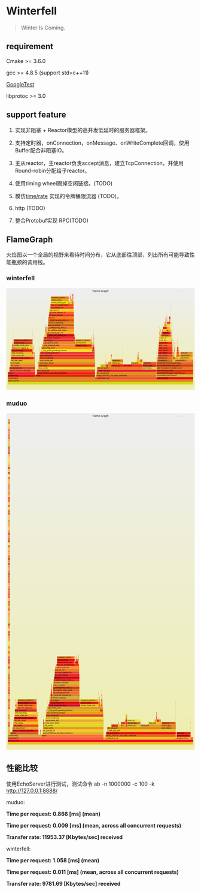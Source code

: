 <!--
 * @Author: Maoxiang Sun
 * @Date: 2023-01-06 21:21:55
 * @Description: README
-->

# Winterfell

> Winter Is Coming.


## requirement

Cmake >= 3.6.0

gcc >= 4.8.5 (support std=c++11)

[GoogleTest](https://github.com/google/googletest)

libprotoc >= 3.0

## support feature

1. 实现非阻塞 + Reactor模型的高并发低延时的服务器框架。

2. 支持定时器，onConnection，onMessage、onWriteComplete回调，使用Buffer配合非阻塞IO。

3. 主从reactor，主reactor负责accept消息，建立TcpConnection，并使用Round-robin分配给子reactor。

4. 使用timing wheel踢掉空闲链接。(TODO)

5. 模仿[time/rate](https://github.com/golang/time/blob/master/rate/rate.go) 实现的令牌桶限流器 (TODO)。

6. http (TODO)

7. 整合Protobuf实现 RPC(TODO)



## FlameGraph

火焰图以一个全局的视野来看待时间分布，它从底部往顶部，列出所有可能导致性能瓶颈的调用栈。

### winterfell 

![perf-winterfell](./perf-winterfell.svg)

### muduo

![perf-muduo](./perf-muduo.svg)

## 性能比较

使用EchoServer进行测试，测试命令 ab -n 1000000 -c 100 -k http://127.0.0.1:8888/ 

muduo:

**Time per request:       0.866 [ms] (mean)** 

**Time per request:       0.009 [ms] (mean, across all concurrent requests)**

**Transfer rate:          11953.37 [Kbytes/sec] received**

winterfell:

**Time per request:       1.058 [ms] (mean)**

**Time per request:       0.011 [ms] (mean, across all concurrent requests)**

**Transfer rate:          9781.69 [Kbytes/sec] received**